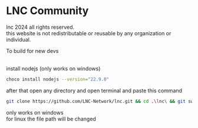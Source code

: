 # LNC Community

lnc 2024 all rights reserved.<br>
this website is not redistributable or reusable by any organization or individual.<br>

To build for new devs<br><br>

install nodejs (only works on windows)

```bash
choco install nodejs --version="22.9.0"
```

after that open any directory and open terminal and paste this command

```bash
git clone https://github.com/LNC-Network/lnc.git && cd .\lnc\ && git switch dev && npm i && npm run dev
```

only works on windows <br>
for linux the file path will be changed
